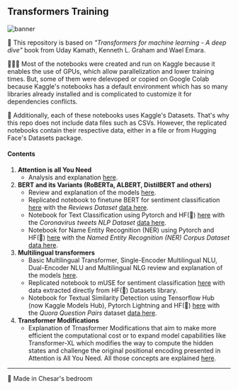 ## Transformers Training
![banner](https://www.valterlongo.com/wp-content/uploads/2018/08/neuron-banner.jpg)

📖 This repository is based on *"Transformers for machine learning - A deep dive"* book from Uday Kamath, Kenneth L. Graham and Wael Emara.

👩🏻‍💻 Most of the notebooks were created and run on Kaggle because it enables the use of GPUs, which allow parallelization and lower training times. But, some of them were delevoped or copied on Google Colab because Kaggle's notebooks has a default environment which has so many libraries already installed and is complicated to customize it for dependencies conflicts.

🔎 Additionally, each of these notebooks uses Kaggle's Datasets. That's why this repo does not include data files such as CSVs. However, the replicated notebooks contain their respective data, either in a file or from Hugging Face's Datasets package.

#### Contents
1. **Attention is all You Need**
    - Analysis and explanation [here](papers/attention_is_all_you_need.md).
2. **BERT and its Variants (RoBERTa, ALBERT, DistilBERT and others)**
    - Review and explanation of the models [here](transformers-deep-dive-book/chapter-03/BERT%20and%20its%20variants.md).
    - Replicated notebook to finetune BERT for sentiment classification [here](kaggle-notebooks/BERT-single-lingual-torch-hf-text-classification/BERT-single-lingual-torch-hf-text-classification.ipynb) with the *Reviews Dataset* [data here](kaggle-notebooks/BERT-single-lingual-torch-hf-text-classification/reviews.csv).
    - Notebook for Text Classification using Pytorch and HF(🤗) [here](kaggle-notebooks/ALBERT-single-lingual-torch-hf-text-classification.ipynb) with the *Coronavirus tweets NLP Dataset* [data here](https://www.kaggle.com/datasets/datatattle/covid-19-nlp-text-classification).
    - Notebook for Name Entity Recognition (NER) using Pytorch and HF(🤗) [here](kaggle-notebooks/RoBERTa-single-lingual-torch-hf-ner.ipynb) with the *Named Entity Recognition (NER) Corpus Dataset* [data here](https://www.kaggle.com/datasets/naseralqaydeh/named-entity-recognition-ner-corpus).
3. **Multilingual transformers**
    - Basic Multilingual Transformer, Single-Encoder Multilingual NLU, Dual-Encoder NLU and Multilingual NLG review and explanation of the models [here](transformers-deep-dive-book/chapter-04/Multilingual%20transformer%20architectures.md).
    - Replicated notebook to mUSE for sentiment classification [here](colab-notebooks/mUSE-multilingual-tf-torch-text-classification.ipynb) with data extracted directly from HF(🤗) Datasets library.
    - Notebook for Textual Similarity Detection using Tensorflow Hub (now Kaggle Models Hub), Pytorch Lightning and HF(🤗) [here](colab-notebooks/USE-single-lingual-tf-torch-sentence-similarity-classification.ipynb) with the *Quora Question Pairs* dataset [data here](https://www.kaggle.com/datasets/naseralqaydeh/named-entity-recognition-ner-corpus).
4. **Transformer Modifications**
    - Explanation of Trnasformer Modifications that aim to make more efficient the computational cost or to expand model capabilities like Transformer-XL which modifies the way to compute the hidden states and challenge the original positional encoding presented in Attention is All You Need. All those concepts are explained [here](transformers-deep-dive-book/chapter-05/Transformer%20modifications.md).
---
🧠 Made in Chesar's bedroom